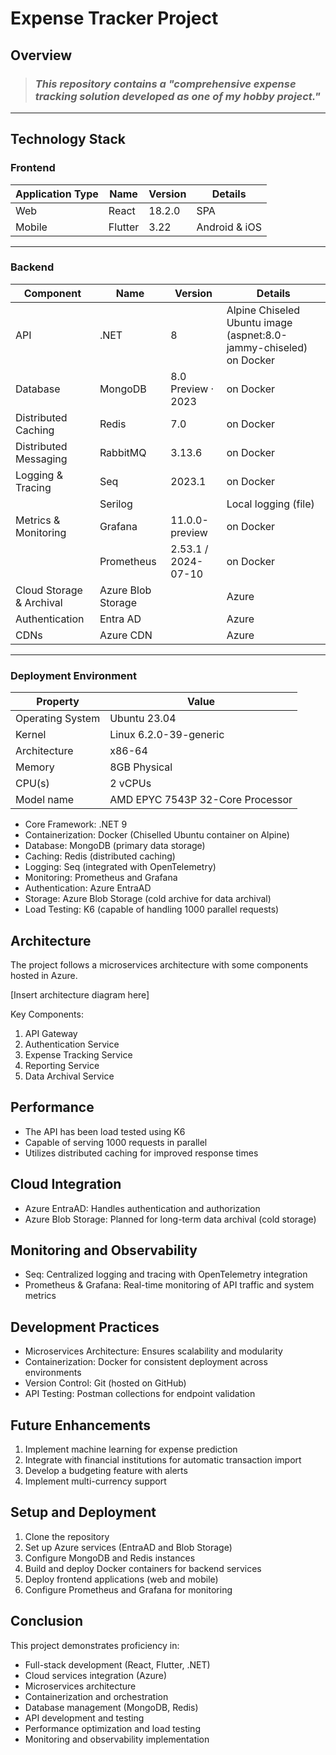 # Expense Tracker Project

## Overview
> ### _This repository contains a "comprehensive expense tracking solution developed as one of my hobby project."_

<hr/>

## Technology Stack

### Frontend

| Application Type     | Name    | Version | Details           |
|----------------------|---------|---------|-------------------|
| Web      | React   | 18.2.0  | SPA               |
| Mobile   | Flutter | 3.22    | Android & iOS     |

<hr/>

### Backend

| Component             | Name       | Version             | Details                                                       |
|-----------------------|------------|---------------------|---------------------------------------------------------------|
| API                   | .NET       | 8                   | Alpine Chiseled Ubuntu image (aspnet:8.0-jammy-chiseled) on Docker |
| Database              | MongoDB    | 8.0 Preview · 2023  | on Docker                                                     |
| Distributed Caching   | Redis      | 7.0                 | on Docker                                                     |
| Distributed Messaging | RabbitMQ   | 3.13.6              | on Docker                                                     |
| Logging & Tracing     | Seq        | 2023.1              | on Docker                                                     |
|                       | Serilog    |                     | Local logging (file)                                          |
| Metrics & Monitoring  | Grafana    | 11.0.0-preview      | on Docker                                                     |
|                       | Prometheus | 2.53.1 / 2024-07-10 | on Docker                                                     |
| Cloud Storage & Archival  | Azure Blob Storage    |      | Azure                                                     |
| Authentication  | Entra AD    |       | Azure                                                     |
| CDNs  | Azure CDN   |       | Azure                                                     |

<hr/>

### Deployment Environment

| Property                | Value                              |
|-------------------------|------------------------------------|
| Operating System        | Ubuntu 23.04                       |
| Kernel                  | Linux 6.2.0-39-generic             |
| Architecture            | x86-64                             |
| Memory                  | 8GB Physical                       |
| CPU(s)                  | 2 vCPUs                            |
| Model name              | AMD EPYC 7543P 32-Core Processor   |



- Core Framework: .NET 9
- Containerization: Docker (Chiselled Ubuntu container on Alpine)
- Database: MongoDB (primary data storage)
- Caching: Redis (distributed caching)
- Logging: Seq (integrated with OpenTelemetry)
- Monitoring: Prometheus and Grafana
- Authentication: Azure EntraAD
- Storage: Azure Blob Storage (cold archive for data archival)
- Load Testing: K6 (capable of handling 1000 parallel requests)

## Architecture
The project follows a microservices architecture with some components hosted in Azure. 

[Insert architecture diagram here]

Key Components:
1. API Gateway
2. Authentication Service
3. Expense Tracking Service
4. Reporting Service
5. Data Archival Service

## Performance
- The API has been load tested using K6
- Capable of serving 1000 requests in parallel
- Utilizes distributed caching for improved response times

## Cloud Integration
- Azure EntraAD: Handles authentication and authorization
- Azure Blob Storage: Planned for long-term data archival (cold storage)

## Monitoring and Observability
- Seq: Centralized logging and tracing with OpenTelemetry integration
- Prometheus & Grafana: Real-time monitoring of API traffic and system metrics

## Development Practices
- Microservices Architecture: Ensures scalability and modularity
- Containerization: Docker for consistent deployment across environments
- Version Control: Git (hosted on GitHub)
- API Testing: Postman collections for endpoint validation

## Future Enhancements
1. Implement machine learning for expense prediction
2. Integrate with financial institutions for automatic transaction import
3. Develop a budgeting feature with alerts
4. Implement multi-currency support

## Setup and Deployment
1. Clone the repository
2. Set up Azure services (EntraAD and Blob Storage)
3. Configure MongoDB and Redis instances
4. Build and deploy Docker containers for backend services
5. Deploy frontend applications (web and mobile)
6. Configure Prometheus and Grafana for monitoring

## Conclusion
This project demonstrates proficiency in:
- Full-stack development (React, Flutter, .NET)
- Cloud services integration (Azure)
- Microservices architecture
- Containerization and orchestration
- Database management (MongoDB, Redis)
- API development and testing
- Performance optimization and load testing
- Monitoring and observability implementation
